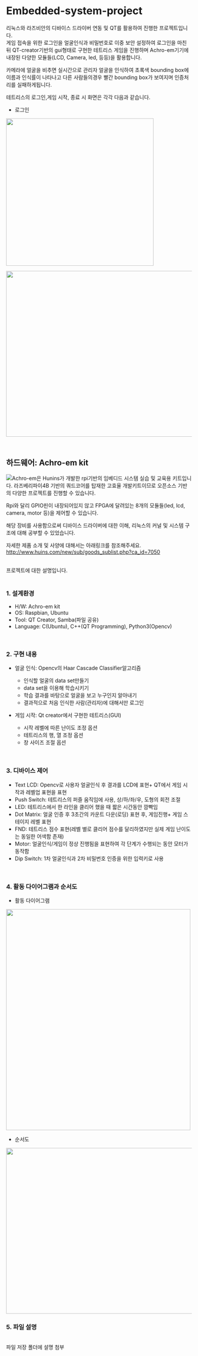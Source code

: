# Embedded-system-project

리눅스와 라즈비안의 디바이스 드라이버 연동 및 QT를 활용하여 진행한 프로젝트입니다.  
게임 접속을 위한 로그인을 얼굴인식과 비밀번호로 이중 보안 설정하여 로그인을 마친 뒤 
QT-creator기반의 gui형태로 구현한 테트리스 게임을 진행하며
Achro-em기기에 내장된 다양한 모듈들(LCD, Camera, led, 등등)을 활용합니다.

카메라에 얼굴을 비추면 실시간으로 관리자 얼굴을 인식하여 초록색 bounding box에 이름과 인식률이 나타나고
다른 사람들의경우 빨간 bounding box가 보여지며 인증처리를 실패하게됩니다.

테트리스의 로그인,게임 시작, 종료 시 화면은 각각 다음과 같습니다.
- 로그인

<img src="https://user-images.githubusercontent.com/67903177/128677143-23cf2d8a-aa08-4ee7-9574-58dacf9efa4e.png" width="400" height
="400"/>

<img src="https://user-images.githubusercontent.com/67903177/128678028-e66c7f92-8c14-43f8-934a-7a2e1412f188.png" width="800" height="450"/>


<h2><br>하드웨어: Achro-em kit</h3>
<img src="https://user-images.githubusercontent.com/67903177/128670056-4fb961a8-ca61-487c-ad7c-ecac8d584b6e.png"

Achro-em은 Hunins가 개발한 rpi기반의 임베디드 시스템 실습 및 교육용 키트입니다.
라즈베리파이4B 기반의 쿼드코어를 탑재한 고효율 개발키트이므로 오픈소스 기반의 다양한 프로젝트를 진행할 수 있습니다.

Rpi와 달리 GPIO핀이 내장되어있지 않고 FPGA에 달려있는 8개의 모듈들(led, lcd, camera, motor 등)을 제어할 수 있습니다.

해당 장비를 사용함으로써 디바이스 드라이버에 대한 이해, 리눅스의 커널 및 시스템 구조에 대해 공부할 수 있었습니다.

자세한 제품 소개 및 사양에 대해서는 아래링크를 참조해주세요.<br>
http://www.huins.com/new/sub/goods_sublist.php?ca_id=7050

<br>프로젝트에 대한 설명입니다.</br>
<br><h3> 1. 설계환경</h3>
 - H/W: Achro-em kit
 - OS: Raspbian, Ubuntu
 - Tool: QT Creator, Samba(파일 공유)
 - Language: C(Ubuntu), C++(QT Programming), Python3(Opencv)
 
<br><h3> 2. 구현 내용</h3>
 * 얼굴 인식: Opencv의 Haar Cascade Classifier알고리즘
 
    + 인식할 얼굴의 data set만들기
    + data set을 이용해 학습시키기
    + 학습 결과를 바탕으로 얼굴을 보고 누구인지 알아내기
    + 결과적으로 처음 인식한 사람(관리자)에 대해서만 로그인 
 
 * 게임 시작: Qt creator에서 구현한 테트리스(GUI)
    + 시작 레벨에 따른 난이도 조정 옵션
    + 테트리스의 행, 열 조정 옵션
    + 창 사이즈 조절 옵션
  
<br><h3>3. 디바이스 제어</h3>
  - Text LCD: Opencv로 사용자 얼굴인식 후 결과를 LCD에 표현+ QT에서 게임 시작과 레벨업 표현을 표현
  - Push Switch: 테트리스의 퍼즐 움직임에 사용, 상/하/좌/우, 도형의 회전 조절
  - LED: 테트리스에서 한 라인을 클리어 했을 때 짧은 시간동안 깜빡임
  - Dot Matrix: 얼굴 인증 후 3초간의 카운트 다운(로딩) 표현 후, 게임진행+ 게임 스테이지 레벨 표현
  - FND: 테트리스 점수 표현(레벨 별로 클리어 점수를 달리하였지만 실제 게임 난이도는 동일한 어색함 존재)
  - Motor: 얼굴인식/게임이 정상 진행됨을 표현하여 각 단계가 수행되는 동안 모터가 동작함
  - Dip Switch: 1차 얼굴인식과 2차 비밀번호 인증을 위한 입력키로 사용

<br><h3>4. 활동 다이어그램과 순서도</h3>
- 활동 다이어그램
<img src="https://user-images.githubusercontent.com/67903177/128666893-7cf092ff-3732-44be-bdcb-a27b6a63e0b2.png" width="500" height="600"/>

- 순서도
<img src="https://user-images.githubusercontent.com/67903177/128669387-e7ad02ac-4e75-4887-adc9-b07b832521ca.png" width="750" height="450"/>
<br><h3>5. 파일 설명</h3><br>
  파일 저장 폴더에 설명 첨부
